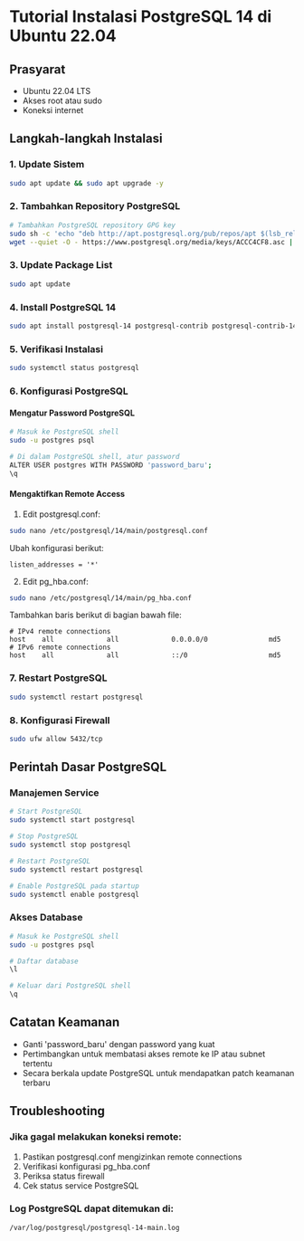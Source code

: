 # Tutorial Instalasi PostgreSQL 14 di Ubuntu 22.04

## Prasyarat
- Ubuntu 22.04 LTS
- Akses root atau sudo
- Koneksi internet

## Langkah-langkah Instalasi

### 1. Update Sistem
```bash
sudo apt update && sudo apt upgrade -y
```

### 2. Tambahkan Repository PostgreSQL
```bash
# Tambahkan PostgreSQL repository GPG key
sudo sh -c 'echo "deb http://apt.postgresql.org/pub/repos/apt $(lsb_release -cs)-pgdg main" > /etc/apt/sources.list.d/pgdg.list'
wget --quiet -O - https://www.postgresql.org/media/keys/ACCC4CF8.asc | sudo apt-key add -
```

### 3. Update Package List
```bash
sudo apt update
```

### 4. Install PostgreSQL 14
```bash
sudo apt install postgresql-14 postgresql-contrib postgresql-contrib-14 -y
```

### 5. Verifikasi Instalasi
```bash
sudo systemctl status postgresql
```

### 6. Konfigurasi PostgreSQL

#### Mengatur Password PostgreSQL
```bash
# Masuk ke PostgreSQL shell
sudo -u postgres psql

# Di dalam PostgreSQL shell, atur password
ALTER USER postgres WITH PASSWORD 'password_baru';
\q
```

#### Mengaktifkan Remote Access

1. Edit postgresql.conf:
```bash
sudo nano /etc/postgresql/14/main/postgresql.conf
```

Ubah konfigurasi berikut:
```
listen_addresses = '*'
```

2. Edit pg_hba.conf:
```bash
sudo nano /etc/postgresql/14/main/pg_hba.conf
```

Tambahkan baris berikut di bagian bawah file:
```
# IPv4 remote connections
host    all             all             0.0.0.0/0               md5
# IPv6 remote connections
host    all             all             ::/0                    md5
```

### 7. Restart PostgreSQL
```bash
sudo systemctl restart postgresql
```

### 8. Konfigurasi Firewall
```bash
sudo ufw allow 5432/tcp
```

## Perintah Dasar PostgreSQL

### Manajemen Service
```bash
# Start PostgreSQL
sudo systemctl start postgresql

# Stop PostgreSQL
sudo systemctl stop postgresql

# Restart PostgreSQL
sudo systemctl restart postgresql

# Enable PostgreSQL pada startup
sudo systemctl enable postgresql
```

### Akses Database
```bash
# Masuk ke PostgreSQL shell
sudo -u postgres psql

# Daftar database
\l

# Keluar dari PostgreSQL shell
\q
```

## Catatan Keamanan
- Ganti 'password_baru' dengan password yang kuat
- Pertimbangkan untuk membatasi akses remote ke IP atau subnet tertentu
- Secara berkala update PostgreSQL untuk mendapatkan patch keamanan terbaru

## Troubleshooting

### Jika gagal melakukan koneksi remote:
1. Pastikan postgresql.conf mengizinkan remote connections
2. Verifikasi konfigurasi pg_hba.conf
3. Periksa status firewall
4. Cek status service PostgreSQL

### Log PostgreSQL dapat ditemukan di:
```bash
/var/log/postgresql/postgresql-14-main.log
```